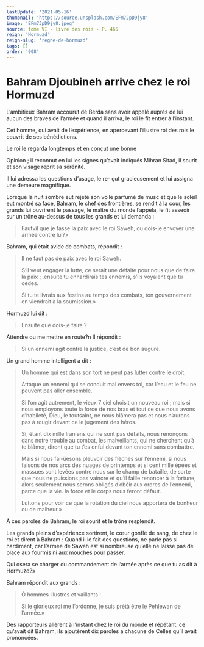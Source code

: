```yaml
---
lastUpdate: '2021-05-16'
thumbnail: 'https://source.unsplash.com/EFm7JpD9jy8'
image: 'EFm7JpD9jy8.jpeg'
source: tome VI - livre des rois - P. 465
reign: 'Hormuzd'
reign-slug: 'regne-de-hormuzd'
tags: []
order: '008'
---
```


# Bahram Djoubineh arrive chez le roi Hormuzd

L’ambitieux Bahram accourut de Berda sans avoir appelé auprès de lui aucun des braves de l’armée et quand il arriva, le roi le fit entrer à l’instant.

Cet homme, qui avait de l’expérience, en apercevant l’illustre roi des rois le couvrit de ses bénédictions.

Le roi le regarda longtemps et en conçut une bonne

Opinion ; il reconnut en lui les signes qu’avait indiqués Mihran Sitad, il sourit et son visage reprit sa sérénité.

Il lui adressa les questions d’usage, le re-
çut gracieusement et lui assigna une demeure magnifique.

Lorsque la nuit sombre eut rejeté son voile parfumé de musc et que le soleil eut montré sa face, Bahram, le chef des frontières, se rendit à la cour, les grands lui ouvrirent le passage, le maître du monde l’appela, le fit asseoir sur un trône au-dessus de tous les grands et lui demanda :

> Fautvil que je fasse la paix avec le roi Saweh, ou dois-je envoyer une armée contre lui?»

Bahram, qui était avide de combats, répondit :

> Il ne faut pas de paix avec le roi Saweh.
>
> S’il veut engager la lutte, ce serait une défaite pour nous que de faire la paix ;
.ensuite tu enhardirais tes ennemis, s’ils voyaient que tu cèdes.
>
> Si tu te livrais aux festins au temps des combats, ton gouvernement en viendrait à la soumission.»

Hormuzd lui dit :

> Ensuite que dois-je faire ?

Attendre ou me mettre en route?n Il répondit :

> Si un ennemi agit contre la justice, c’est de bon augure.

Un grand homme intelligent a dit :

> Un homme qui est dans son tort ne peut pas lutter contre le droit.
>
> Attaque un ennemi qui se conduit mal envers toi, car l’eau et le feu ne peuvent pas aller ensemble.
>
> Si l’on agit autrement, le vieux 7 ciel choisit un nouveau roi ; mais si nous employons toute la force de nos bras et tout ce que nous avons d’habileté, Dieu, le toutsaint, ne nous blâmera pas et nous n’aurons pas à rougir devant ce le jugement des héros.
>
> Si, étant dix mille Iraniens qui ne sont pas défaits, nous renonçons dans notre trouble au combat, les malveillants, qui ne cherchent qu’à te blâmer, diront que tu t’es enfui devant ton ennemi sans combattre.
>
> Mais si nous fai-üesons pleuvoir des flèches sur l’ennemi, si nous faisons de nos arcs des nuages de printemps et si cent mille épées et massues sont levées contre nous sur le champ de bataille, de sorte que nous ne puissions pas vaincre et qu’il faille renoncer à la fortune, alors seulement nous serons obligés d’obéir aux ordres de l’ennemi, parce que la vie. la force et le corps nous feront défaut.
>
> Luttons pour voir ce que la rotation du ciel nous apportera de bonheur ou de malheur.»

À ces paroles de Bahram, le roi sourit et le trône resplendit.

Les grands pleins d’expérience sortirent, le cœur gonflé de sang, de chez le roi et dirent à Bahram : Quand il le fait des questions, ne parle pas si hardiment, car l’armée de Saweh est si nombreuse qu’elle ne laisse pas de place aux fourmis ni aux mouches pour passer.

Qui osera se charger du commandement de l’armée après ce que tu as dit à Hormuzd?»

Bahram répondit aux grands :

> Ô hommes illustres et vaillants !
>
> Si le glorieux roi me I’ordonne, je suis prétà être le Pehlewan de l’armée.»

Des rapporteurs allèrent à l’instant chez le roi du monde et répétant. ce qu’avait dit Bahram, ils ajoutèrent dix paroles a chacune de Celles qu’il avait prononcées.
